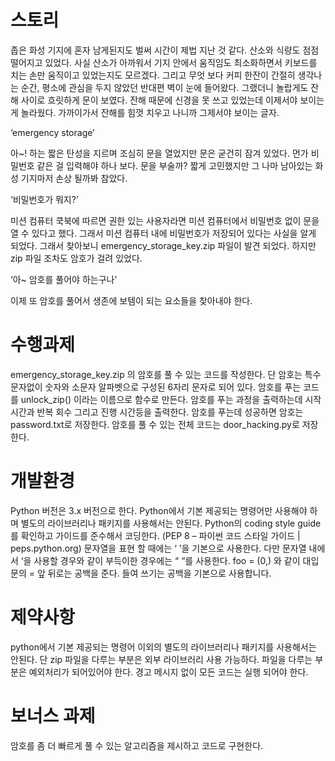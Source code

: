 # 스토리 
좁은 화성 기지에 혼자 남게된지도 벌써 시간이 제법 지난 것 같다.
산소와 식량도 점점 떨어지고 있었다.
사실 산소가 아까워서 기지 안에서 움직임도 최소화하면서 키보드를 치는 손만 움직이고 있었는지도 모르겠다.
그리고 무엇 보다 커피 한잔이 간절히 생각나는 순간, 평소에 관심을 두지 않았던 반대편 벽이 눈에 들어왔다.
그랬더니 놀랍게도 잔해 사이로 흐릿하게 문이 보였다.
잔해 때문에 신경을 못 쓰고 있었는데 이제서야 보이는게 놀라웠다.
가까이가서 잔해를 힘껏 치우고 나니까 그제서야 보이는 글자.

‘emergency storage’ 

아~! 하는 짧은 탄성을 지르며 조심히 문을 열었지만 문은 굳건히 잠겨 있었다.
먼가 비밀번호 같은 걸 입력해야 하나 보다.
문을 부술까? 짧게 고민했지만 그 나마 남아있는 화성 기지마저 손상 될까봐 참았다. 

‘비밀번호가 뭐지?’

미션 컴퓨터 쿡북에 따르면 권한 있는 사용자라면 미션 컴퓨터에서 비밀번호 없이 문을 열 수 있다고 했다. 그래서 미션 컴퓨터 내에 비밀번호가 저장되어 있다는 사실을 알게 되었다.
그래서 찾아보니 emergency_storage_key.zip 파일이 발견 되었다.
하지만 zip 파일 조차도 암호가 걸려 있었다.  

‘아~ 암호를 풀어야 하는구나’ 

이제 또 암호를 풀어서 생존에 보템이 되는 요소들을 찾아내야 한다. 

# 수행과제 
emergency_storage_key.zip 의 암호를 풀 수 있는 코드를 작성한다. 
단 암호는 특수 문자없이 숫자와 소문자 알파벳으로 구성된 6자리 문자로 되어 있다. 
암호를 푸는 코드를 unlock_zip() 이라는 이름으로 함수로 만든다. 
암호를 푸는 과정을 출력하는데 시작 시간과 반복 회수 그리고 진행 시간등을 출력한다.
암호를 푸는데 성공하면 암호는 password.txt로 저장한다. 
암호를 풀 수 있는 전체 코드는 door_hacking.py로 저장한다. 

# 개발환경	
Python 버전은 3.x 버전으로 한다. 
Python에서 기본 제공되는 명령어만 사용해야 하며 별도의 라이브러리나 패키지를 사용해서는 안된다. 
Python의 coding style guide를 확인하고 가이드를 준수해서 코딩한다. 
(PEP 8 – 파이썬 코드 스타일 가이드 | peps.python.org)
문자열을 표현 할 때에는 ‘ ’을 기본으로 사용한다. 다만 문자열 내에서 ‘을 사용할 경우와 같이 부득이한 경우에는 “ “를 사용한다. 
foo = (0,) 와 같이 대입문의  = 앞 뒤로는 공백을 준다. 
들여 쓰기는 공백을 기본으로 사용합니다. 

# 제약사항
python에서 기본 제공되는 명령어 이외의 별도의 라이브러리나 패키지를 사용해서는 안된다. 
단 zip 파일을 다루는 부분은 외부 라이브러리 사용 가능하다. 
파일을 다루는 부분은 예외처리가 되어있어야 한다. 
경고 메시지 없이 모든 코드는 실행 되어야 한다. 

# 보너스 과제
암호를 좀 더 빠르게 풀 수 있는 알고리즘을 제시하고 코드로 구현한다. 